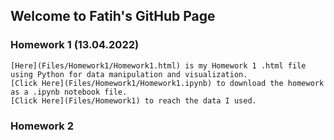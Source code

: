 ## Welcome to Fatih's GitHub Page

### Homework 1 (13.04.2022)
    [Here](Files/Homework1/Homework1.html) is my Homework 1 .html file using Python for data manipulation and visualization.
    [Click Here](Files/Homework1/Homework1.ipynb) to download the homework as a .ipynb notebook file.
    [Click Here](Files/Homework1) to reach the data I used.
    
### Homework 2

